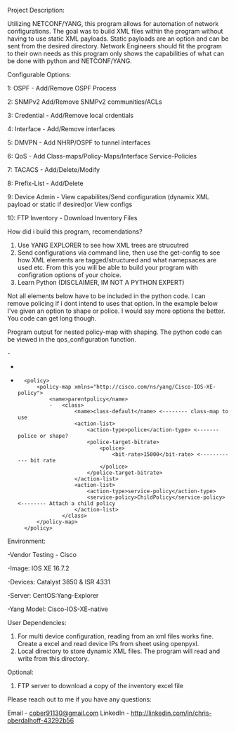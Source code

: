 Project Description:

Utilizing NETCONF/YANG, this program allows for automation of network configurations. The goal was to build XML files within the program without having to use static XML payloads. Static payloads are an option and can be sent from the desired directory. Network Engineers should fit the program to their own needs as this program only shows the capabilities of what can be done with python and NETCONF/YANG.

Configurable Options:

1: OSPF - Add/Remove OSPF Process

2: SNMPv2 Add/Remove SNMPv2 communities/ACLs

3: Credential - Add/Remove local crdentials

4: Interface - Add/Remove interfaces

5: DMVPN - Add NHRP/OSPF to tunnel interfaces

6: QoS - Add Class-maps/Policy-Maps/Interface Service-Policies

7: TACACS - Add/Delete/Modify

8: Prefix-List - Add/Delete 

9: Device Admin - View capabilites/Send configuration (dynamix XML payload or static if desired)or View configs

10: FTP Inventory - Download Inventory Files

How did i build this program, recomendations?

1. Use YANG EXPLORER to see how XML trees are strucutred
2. Send configurations via command line, then use the get-config to see how XML elements are tagged/structured and what  namepsaces are used etc. From this you will be able to build your program with configration options of your choice.
3. Learn Python (DISCLAIMER, IM NOT A PYTHON EXPERT)

Not all elements below have to be included in the python code. I can remove policing if i dont intend to uses that option. In the example below I've given an option to shape or police. I would say more options the better. You code can get long though.


Program output for nested policy-map with shaping. The python code can be viewed in the qos_configuration function.

-<config>
-	<native xmlns="http://cisco.com/ns/yang/Cisco-IOS-XE-native">
-		<policy>
			<policy-map xmlns="http://cisco.com/ns/yang/Cisco-IOS-XE-policy">
				<name>parentpolicy</name>
				-	<class>
						<name>class-default</name> <-------- class-map to use
						<action-list>
							<action-type>police</action-type> <-------  police or shape? 
							<police-target-bitrate>
								<police>
									<bit-rate>15000</bit-rate> <------------ bit rate
								</police>
							</police-target-bitrate>
						</action-list>
						<action-list>
							<action-type>service-policy</action-type>
							<service-policy>ChildPolicy</service-policy> <-------- Attach a child policy
						</action-list>
					</class>
			</policy-map>
		</policy>
	</native>
</config>



Environment:

-Vendor Testing - Cisco

-Image: IOS XE 16.7.2

-Devices: Catalyst 3850 & ISR 4331

-Server: CentOS:Yang-Explorer

-Yang Model: Cisco-IOS-XE-native

User Dependencies:

1. For multi device configuration, reading from an xml files works fine. Create a excel and read device IPs from sheet using openpyxl.
2. Local directory to store dynamic XML files. The program will read and write from this directory.

Optional:

1. FTP server to download a copy of the inventory excel file

Please reach out to me if you have any questions:

Email - cober91130@gmail.com
LinkedIn - http://linkedin.com/in/chris-oberdalhoff-43292b56



